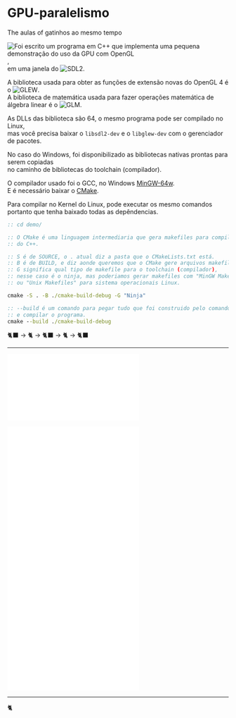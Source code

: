 # GPU-paralelismo
The aulas of gatinhos ao mesmo tempo

![Foi escrito um programa em C++ que implementa uma pequena demonstração do uso da GPU com OpenGL](demo/),  
em uma janela do ![SDL2](https://www.libsdl.org/).  

A biblioteca usada para obter as funções de extensão novas do OpenGL 4 é o ![GLEW](https://glew.sourceforge.net/).  
A biblioteca de matemática usada para fazer operações matemática de álgebra linear é o ![GLM](https://github.com/g-truc/glm).

As DLLs das biblioteca são 64, o mesmo programa pode ser compilado no Linux,  
mas você precisa baixar o `libsdl2-dev` e o `libglew-dev` com o gerenciador de pacotes.

No caso do Windows, foi disponibilizado as bibliotecas nativas prontas para serem copiadas  
no caminho de bibliotecas do toolchain (compilador).

O compilador usado foi o GCC, no Windows [MinGW-64w](https://www.mingw-w64.org/downloads/).  
E é necessário baixar o [CMake](https://cmake.org/download/).

Para compilar no Kernel do Linux, pode executar os mesmo comandos portanto que tenha baixado todas as depêndencias.  

```bat
:: cd demo/

:: O CMake é uma linguagem intermediaria que gera makefiles para compilar cada arquivo
:: do C++.

:: S é de SOURCE, o . atual diz a pasta que o CMakeLists.txt está.
:: B é de BUILD, e diz aonde queremos que o CMake gere arquivos makefile.
:: G significa qual tipo de makefile para o toolchain (compilador),
:: nesse caso é o ninja, mas poderiamos gerar makefiles com "MinGW Makefiles",
:: ou "Unix Makefiles" para sistema operacionais Linux.

cmake -S . -B ./cmake-build-debug -G "Ninja"

:: --build é um comando para pegar tudo que foi construido pelo comando acima,
:: e compilar o programa.
cmake --build ./cmake-build-debug
```

🐈‍⬛ -> 🐈 -> 🐈‍⬛ -> 🐈 -> 🐈‍⬛

----

![Sumario](sumario/sumario.md) 

![Apresentação e introdução](1/1-.md)  
![Qual a base de conhecimento e a preparação necessária para iniciar nessa área](2/2-.md)  
![Quais os diferentes campos e sua situação no mercado exterior](3/3-.md)  
![Situação do Brasil e o campo graphics programming](4/4-.md)  

---

🐈
